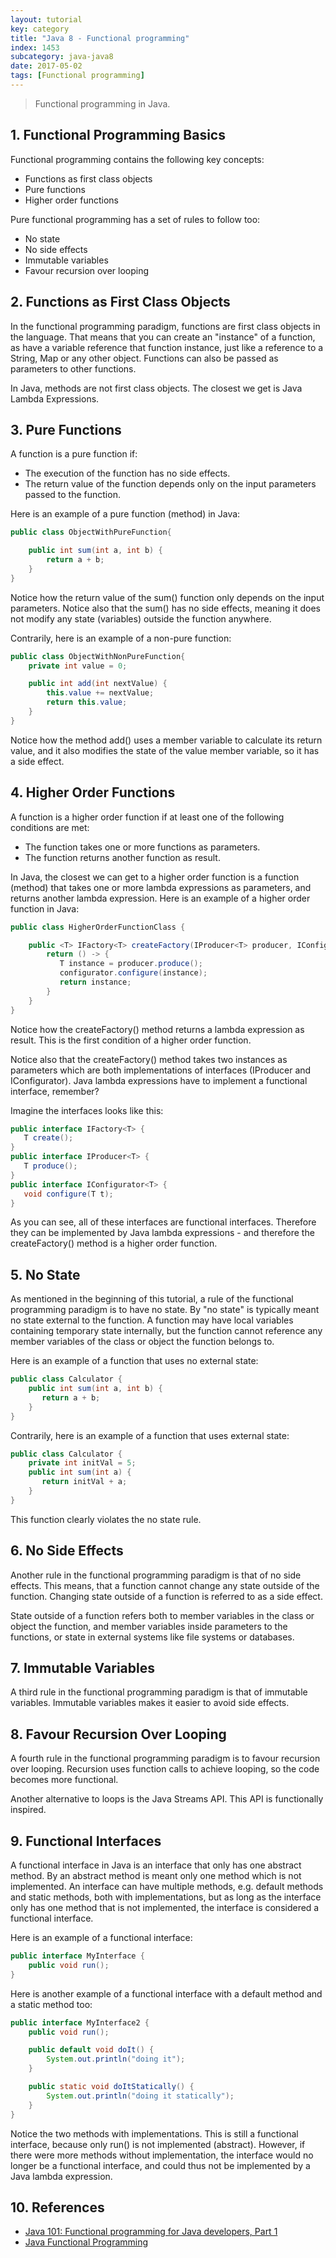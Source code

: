 ```yaml
---
layout: tutorial
key: category
title: "Java 8 - Functional programming"
index: 1453
subcategory: java-java8
date: 2017-05-02
tags: [Functional programming]
---
```


> Functional programming in Java.

## 1. Functional Programming Basics
Functional programming contains the following key concepts:
* Functions as first class objects
* Pure functions
* Higher order functions

Pure functional programming has a set of rules to follow too:
* No state
* No side effects
* Immutable variables
* Favour recursion over looping

## 2. Functions as First Class Objects
In the functional programming paradigm, functions are first class objects in the language. That means that you can create an "instance" of a function, as have a variable reference that function instance, just like a reference to a String, Map or any other object. Functions can also be passed as parameters to other functions.

In Java, methods are not first class objects. The closest we get is Java Lambda Expressions.

## 3. Pure Functions
A function is a pure function if:
* The execution of the function has no side effects.
* The return value of the function depends only on the input parameters passed to the function.

Here is an example of a pure function (method) in Java:
```java
public class ObjectWithPureFunction{

    public int sum(int a, int b) {
        return a + b;
    }
}
```
Notice how the return value of the sum() function only depends on the input parameters. Notice also that the sum() has no side effects, meaning it does not modify any state (variables) outside the function anywhere.

Contrarily, here is an example of a non-pure function:
```java
public class ObjectWithNonPureFunction{
    private int value = 0;

    public int add(int nextValue) {
        this.value += nextValue;
        return this.value;
    }
}
```
Notice how the method add() uses a member variable to calculate its return value, and it also modifies the state of the value member variable, so it has a side effect.

## 4. Higher Order Functions
A function is a higher order function if at least one of the following conditions are met:
* The function takes one or more functions as parameters.
* The function returns another function as result.

In Java, the closest we can get to a higher order function is a function (method) that takes one or more lambda expressions as parameters, and returns another lambda expression. Here is an example of a higher order function in Java:
```java
public class HigherOrderFunctionClass {

    public <T> IFactory<T> createFactory(IProducer<T> producer, IConfigurator<T> configurator) {
        return () -> {
           T instance = producer.produce();
           configurator.configure(instance);
           return instance;
        }
    }
}
```
Notice how the createFactory() method returns a lambda expression as result. This is the first condition of a higher order function.

Notice also that the createFactory() method takes two instances as parameters which are both implementations of interfaces (IProducer and IConfigurator). Java lambda expressions have to implement a functional interface, remember?

Imagine the interfaces looks like this:
```java
public interface IFactory<T> {
   T create();
}
public interface IProducer<T> {
   T produce();
}
public interface IConfigurator<T> {
   void configure(T t);
}
```
As you can see, all of these interfaces are functional interfaces. Therefore they can be implemented by Java lambda expressions - and therefore the createFactory() method is a higher order function.

## 5. No State
As mentioned in the beginning of this tutorial, a rule of the functional programming paradigm is to have no state. By "no state" is typically meant no state external to the function. A function may have local variables containing temporary state internally, but the function cannot reference any member variables of the class or object the function belongs to.

Here is an example of a function that uses no external state:
```java
public class Calculator {
    public int sum(int a, int b) {
       return a + b;
    }
}
```
Contrarily, here is an example of a function that uses external state:
```java
public class Calculator {
    private int initVal = 5;
    public int sum(int a) {
       return initVal + a;
    }
}
```
This function clearly violates the no state rule.

## 6. No Side Effects
Another rule in the functional programming paradigm is that of no side effects. This means, that a function cannot change any state outside of the function. Changing state outside of a function is referred to as a side effect.

State outside of a function refers both to member variables in the class or object the function, and member variables inside parameters to the functions, or state in external systems like file systems or databases.

## 7. Immutable Variables
A third rule in the functional programming paradigm is that of immutable variables. Immutable variables makes it easier to avoid side effects.

## 8. Favour Recursion Over Looping
A fourth rule in the functional programming paradigm is to favour recursion over looping. Recursion uses function calls to achieve looping, so the code becomes more functional.

Another alternative to loops is the Java Streams API. This API is functionally inspired.

## 9. Functional Interfaces
A functional interface in Java is an interface that only has one abstract method. By an abstract method is meant only one method which is not implemented. An interface can have multiple methods, e.g. default methods and static methods, both with implementations, but as long as the interface only has one method that is not implemented, the interface is considered a functional interface.

Here is an example of a functional interface:
```java
public interface MyInterface {
    public void run();
}
```
Here is another example of a functional interface with a default method and a static method too:
```java
public interface MyInterface2 {
    public void run();

    public default void doIt() {
        System.out.println("doing it");
    }

    public static void doItStatically() {
        System.out.println("doing it statically");
    }
}
```
Notice the two methods with implementations. This is still a functional interface, because only run() is not implemented (abstract). However, if there were more methods without implementation, the interface would no longer be a functional interface, and could thus not be implemented by a Java lambda expression.

## 10. References
* [Java 101: Functional programming for Java developers, Part 1](https://www.javaworld.com/article/3314640/java-101-functional-programming-for-java-developers-part-1.html)
* [Java Functional Programming](http://tutorials.jenkov.com/java-functional-programming/index.html)
